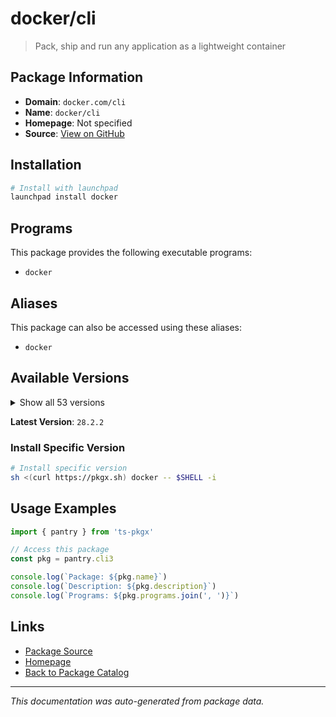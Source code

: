 # docker/cli

> Pack, ship and run any application as a lightweight container

## Package Information

- **Domain**: `docker.com/cli`
- **Name**: `docker/cli`
- **Homepage**: Not specified
- **Source**: [View on GitHub](https://github.com/pkgxdev/pantry/tree/main/projects/docker.com/cli/package.yml)

## Installation

```bash
# Install with launchpad
launchpad install docker
```

## Programs

This package provides the following executable programs:

- `docker`

## Aliases

This package can also be accessed using these aliases:

- `docker`

## Available Versions

<details>
<summary>Show all 53 versions</summary>

- `28.2.2`, `28.2.1`, `28.2.0`, `28.1.1`, `28.1.0`
- `28.0.4`, `28.0.3`, `28.0.2`, `28.0.1`, `28.0.0`
- `27.5.1`, `27.5.0`, `27.4.1`, `27.4.0`, `27.3.1`
- `27.3.0`, `27.2.1`, `27.2.0`, `27.1.2`, `27.1.1`
- `27.1.0`, `27.0.3`, `27.0.2`, `27.0.1`, `26.1.5`
- `26.1.4`, `26.1.3`, `26.1.2`, `26.1.1`, `26.1.0`
- `26.0.2`, `26.0.1`, `26.0.0`, `25.0.7`, `25.0.6`
- `25.0.5`, `25.0.4`, `25.0.3`, `25.0.2`, `25.0.1`
- `25.0.0`, `24.0.9`, `24.0.8`, `24.0.7`, `24.0.6`
- `24.0.5`, `23.0.15`, `23.0.10`, `23.0.9`, `23.0.8`
- `23.0.7`, `20.10.27`, `20.10.26`

</details>

**Latest Version**: `28.2.2`

### Install Specific Version

```bash
# Install specific version
sh <(curl https://pkgx.sh) docker -- $SHELL -i
```

## Usage Examples

```typescript
import { pantry } from 'ts-pkgx'

// Access this package
const pkg = pantry.cli3

console.log(`Package: ${pkg.name}`)
console.log(`Description: ${pkg.description}`)
console.log(`Programs: ${pkg.programs.join(', ')}`)
```

## Links

- [Package Source](https://github.com/pkgxdev/pantry/tree/main/projects/docker.com/cli/package.yml)
- [Homepage](#)
- [Back to Package Catalog](../../../package-catalog.md)

---

*This documentation was auto-generated from package data.*
